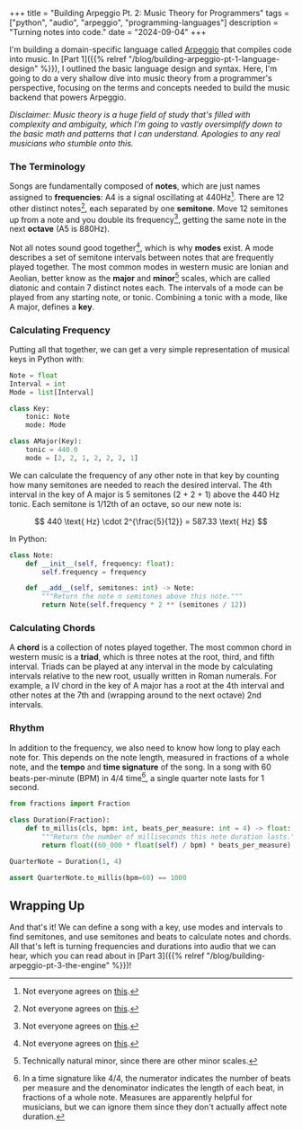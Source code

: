 +++
title = "Building Arpeggio Pt. 2: Music Theory for Programmers"
tags = ["python", "audio", "arpeggio", "programming-languages"]
description = "Turning notes into code."
date = "2024-09-04"
+++


I'm building a domain-specific language called [Arpeggio](/tag/arpeggio) that compiles code into music. In [Part 1]({{% relref "/blog/building-arpeggio-pt-1-language-design" %}}), I outlined the basic language design and syntax. Here, I'm going to do a very shallow dive into music theory from a programmer's perspective, focusing on the terms and concepts needed to build the music backend that powers Arpeggio.

*Disclaimer: Music theory is a huge field of study that's filled with complexity and ambiguity, which I'm going to vastly oversimplify down to the basic math and patterns that I can understand. Apologies to any real musicians who stumble onto this.*

### The Terminology

Songs are fundamentally composed of **notes**, which are just names assigned to **frequencies**: A4 is a signal oscillating at 440Hz[^standard-pitch]. There are 12 other distinct notes[^tonal-music], each separated by one **semitone**. Move 12 semitones up from a note and you double its frequency[^temperament], getting the same note in the next **octave** (A5 is 880Hz).

Not all notes sound good together[^free-jazz], which is why **modes** exist. A mode describes a set of semitone intervals between notes that are frequently played together. The most common modes in western music are Ionian and Aeolian, better know as the **major** and **minor**[^natural-minor] scales, which are called diatonic and contain 7 distinct notes each. The intervals of a mode can be played from any starting note, or tonic. Combining a tonic with a mode, like A major, defines a **key**. 

### Calculating Frequency

Putting all that together, we can get a very simple representation of musical keys in Python with:

```python
Note = float
Interval = int
Mode = list[Interval]

class Key:
    tonic: Note
    mode: Mode

class AMajor(Key):
    tonic = 440.0
    mode = [2, 2, 1, 2, 2, 2, 1]
```

We can calculate the frequency of any other note in that key by counting how many semitones are needed to reach the desired interval. The 4th interval in the key of A major is 5 semitones (2 + 2 + 1) above the 440 Hz tonic. Each semitone is 1/12th of an octave, so our new note is: 

$$
440 \text{ Hz} \cdot 2^{\frac{5}{12}} = 587.33 \text{ Hz}
$$

In Python:

```python
class Note:
    def __init__(self, frequency: float):
        self.frequency = frequency

    def __add__(self, semitones: int) -> Note:
        """Return the note n semitones above this note."""
        return Note(self.frequency * 2 ** (semitones / 12))
```

### Calculating Chords

A **chord** is a collection of notes played together. The most common chord in western music is a **triad**, which is three notes at the root, third, and fifth interval. Triads can be played at any interval in the mode by calculating intervals relative to the new root, usually written in Roman numerals. For example, a IV chord in the key of A major has a root at the 4th interval and other notes at the 7th and (wrapping around to the next octave) 2nd intervals.

### Rhythm

In addition to the frequency, we also need to know how long to play each note for. This depends on the note length, measured in fractions of a whole note, and the **tempo** and **time signature** of the song. In a song with 60 beats-per-minute (BPM) in 4/4 time[^4-4], a single quarter note lasts for 1 second.

```python
from fractions import Fraction

class Duration(Fraction):
    def to_millis(cls, bpm: int, beats_per_measure: int = 4) -> float:
        """Return the number of milliseconds this note duration lasts."""
        return float((60_000 * float(self) / bpm) * beats_per_measure)

QuarterNote = Duration(1, 4)

assert QuarterNote.to_millis(bpm=60) == 1000
```

## Wrapping Up

And that's it! We can define a song with a key, use modes and intervals to find semitones, and use semitones and beats to calculate notes and chords. All that's left is turning frequencies and durations into audio that we can hear, which you can read about in [Part 3]({{% relref "/blog/building-arpeggio-pt-3-the-engine" %}})!

[^standard-pitch]: Not everyone agrees on [this](https://en.wikipedia.org/wiki/A440_(pitch_standard)).
[^tonal-music]: Not everyone agrees on [this](https://en.wikipedia.org/wiki/Microtone_(music)).
[^temperament]: Not everyone agrees on [this](https://en.wikipedia.org/wiki/Musical_temperament).
[^free-jazz]: Not everyone agrees on [this](https://en.wikipedia.org/wiki/Free_jazz).
[^natural-minor]: Technically natural minor, since there are other minor scales.
[^4-4]: In a time signature like 4/4, the numerator indicates the number of beats per measure and the denominator indicates the length of each beat, in fractions of a whole note. Measures are apparently helpful for musicians, but we can ignore them since they don't actually affect note duration.